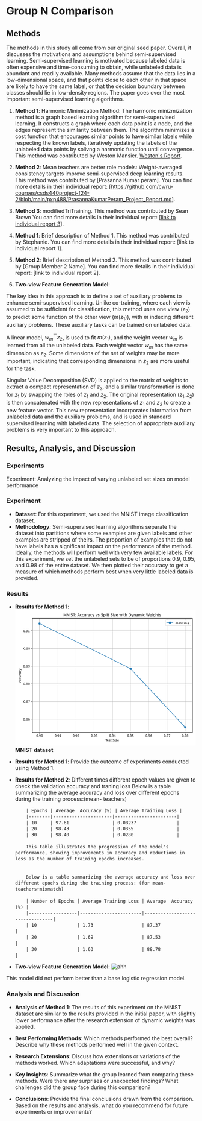 # Group N Comparison

## Methods

The methods in this study all come from our original seed paper. Overall, it discusses the motivations and assumptions behind semi-supervised learning. Semi-supervised learning is motivated because labeled data is often expensive and time-consuming to obtain, while unlabeled data is abundant and readily available. Many methods assume that the data lies in a low-dimensional space, and that points close to each other in that space are likely to have the same label, or that the decision boundary between classes should lie in low-density regions. The paper goes over the most important semi-supervised learning algorithms.

1. **Method 1**: Harmonic Minimization Method: The harmonic minizmization method is a graph based learning algorithm for semi-supervised learning. It constructs a graph where each data point is a node, and the edges represent the similarity between them. The algorithm minimizes a cost function that encourages similar points to have similar labels while respecting the known labels, iteratively updating the labels of the unlabeled data points by solivng a harmonic function until convergence.  This method was contributed by Weston Mansier. [Weston's Report](wlm35/Weston_Mansier_Project_Report.md).

2. **Method 2**: Mean teachers are better role models: Weight-averaged consistency targets improve semi-supervised deep learning results. This method was contributed by [Prasanna Kumar peram]. You can find more details in their individual report: [https://github.com/cwru-courses/csds440project-f24-2/blob/main/pxp488/PrasannaKumarPeram_Project_Report.md].
3. **Method 3**: modifiedTriTraining. This method was contributed by Sean Brown You can find more details in their individual report: [[link to individual report 3](https://github.com/cwru-courses/csds440project-f24-2/blob/main/smb318/Sean_Brown_Project_Report.md)].
1. **Method 1**: Brief description of Method 1. This method was contributed by Stephanie. You can find more details in their individual report: [link to individual report 1].
2. **Method 2**: Brief description of Method 2. This method was contributed by [Group Member 2 Name]. You can find more details in their individual report: [link to individual report 2].
3. **Two-view Feature Generation Model**: 

The key idea in this approach is to define a set of auxiliary problems to enhance semi-supervised learning. Unlike co-training, where each view is assumed to be sufficient for classification, this method uses one view ($z_2$) to predict some function of the other view ($m(z_1)$), with $m$ indexing different auxiliary problems. These auxiliary tasks can be trained on unlabeled data.

A linear model, $w_m^\top z_2$, is used to fit $m(z_1)$, and the weight vector $w_m$ is learned from all the unlabeled data. Each weight vector $w_m$ has the same dimension as $z_2$. Some dimensions of the set of weights may be more important, indicating that corresponding dimensions in $z_2$ are more useful for the task.

Singular Value Decomposition (SVD) is applied to the matrix of weights to extract a compact representation of $z_2$, and a similar transformation is done for $z_1$ by swapping the roles of $z_1$ and $z_2$. The original representation $(z_1, z_2)$ is then concatenated with the new representations of $z_1$ and $z_2$ to create a new feature vector. This new representation incorporates information from unlabeled data and the auxiliary problems, and is used in standard supervised learning with labeled data. The selection of appropriate auxiliary problems is very important to this approach.

## Results, Analysis, and Discussion

### Experiments

Experiment: Analyzing the impact of varying unlabeled set sizes on model performance
### Experiment

- **Dataset**: For this experiment, we used the MNIST image classification dataset. 
- **Methodology**: Semi-supervised learning algorithms separate the dataset into partitions where some examples are given labels and other examples are stripped of theirs. The proportion of examples that do not have labels has a significant impact on the performance of the method. Ideally, the methods will perform well with very few available labels. For this experiment, we set the unlabeled sets to be of proportions 0.9, 0.95, and 0.98 of the entire dataset. We then plotted their accuracy to get a measure of which methods perform best when very little labeled data is provided.

### Results

- **Results for Method 1**:
![Weston's results](wlm35_group_plot.png)
**MNIST dataset**

- **Results for Method 1**: Provide the outcome of experiments conducted using Method 1.
- **Results for Method 2**:
       Different times different epoch values are given to check the validation accuracy and traning loss
          Below is a table summarizing the average accuracy and loss over different epochs during the training process:(mean- teachers)
          
          | Epochs | Average  Accuracy (%) | Average Training Loss |
          |--------|----------------------|-----------------------|
          | 10     | 97.61                | 0.08237               |
          | 20     | 98.43                | 0.0355                |
          | 30     | 98.40                | 0.0280                |
          
          This table illustrates the progression of the model's performance, showing improvements in accuracy and reductions in loss as the number of training epochs increases.
          
          
          Below is a table summarizing the average accuracy and loss over different epochs during the training process: (for mean- teachers+mixmatch)
          
          | Number of Epochs | Average Training Loss | Average  Accuracy (%) |
          |------------------|-----------------------|---------------------------------|
          | 10               | 1.73                  | 87.37                           |
          | 20               | 1.69                  | 87.53                           |
          | 30               | 1.63                  | 88.78                           |



- **Two-view Feature Generation Model**:
![ahh](synthetic_varying_proportion.png)

This model did not perform better than a base logistic regression model.


### Analysis and Discussion

- **Analysis of Method 1**: The results of this experiment on the MNIST dataset are similar to the results provided in the initial paper, with slightly lower performance after the research extension of dynamic weights was applied.

- **Best Performing Methods**: Which methods performed the best overall? Describe why these methods performed well in the given context.
- **Research Extensions**: Discuss how extensions or variations of the methods worked. Which adaptations were successful, and why?
- **Key Insights**: Summarize what the group learned from comparing these methods. Were there any surprises or unexpected findings? What challenges did the group face during this comparison?
- **Conclusions**: Provide the final conclusions drawn from the comparison. Based on the results and analysis, what do you recommend for future experiments or improvements?

